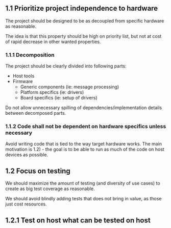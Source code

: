 
## 1.1 Prioritize project independence to hardware

The project should be designed to be as decoupled from specific hardware as reasonable.

The idea is that this property should be high on priority list, but not at cost of rapid decrease in other wanted properties.

### 1.1.1 Decomposition

The project should be clearly divided into following parts:

 - Host tools
 - Firmware
   - Generic components (ie: message processing)
   - Platform specifics (ie: drivers)
   - Board specifics (ie: setup of drivers)

Do not allow unnecessary spilling of dependencies/implementation details between decomposed parts.

### 1.1.2 Code shall not be dependent on hardware specifics unless necessary

Avoid writing code that is tied to the way target hardware works.
The main motivation is 1.2) - the goal is to be able to run as much of the code on host devices as possible.

## 1.2 Focus on testing

We should maximize the amount of testing (and diversity of use cases) to create as big test coverage as reasonable.

We should avoid blindly adding tests that does not bring in value, as those just cost resources.

## 1.2.1 Test on host what can be tested on host
